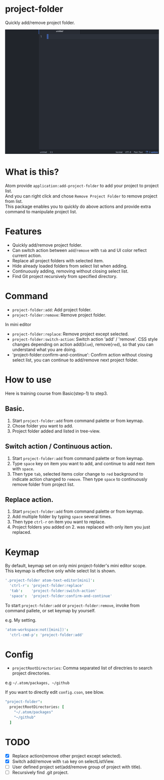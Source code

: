 # project-folder

Quickly add/remove project folder.

![gif](https://raw.githubusercontent.com/t9md/t9md/4c2bd2bb8dddfa8af1dd7da0e35944d72200eb24/img/atom-project-folder.gif)

# What is this?

Atom provide `application:add-project-folder` to add your project to project list.  
And you can right click and chose `Remove Project Folder` to remove project from list.  
This package enables you to quickly do above actions and provide extra command to manipulate project list.

# Features

* Quickly add/remove project folder.
* Can switch action between `add`/`remove` with `tab` and UI color reflect current action.
* Replace all project folders with selected item.
* Hide already loaded folders from select list when adding.
* Continuously adding, removing without closing select list.
* Find Git project recursively from specified directory.

# Command

* `project-folder:add`: Add project folder.
* `project-folder:remove`: Remove project folder.

In mini editor
* `project-folder:replace`: Remove project except selected.
* `project-folder:switch-action`: Switch action 'add' / 'remove'. CSS style changes depending on action add(`blue`), remove(`red`), so that you can understand what you are doing.
* 'project-folder:confirm-and-continue': Confirm action without closing select list, you can continue to add/remove next project folder.

# How to use

Here is training course from Basic(step-1) to step3.

## Basic.

1. Start `project-folder:add` from command palette or from keymap.
2. Chose folder you want to add.
3. Project folder added and listed in tree-view.

## Switch action / Continuous action.

1. Start `project-folder:add` from command palette or from keymap.
2. Type `space` key on item you want to add, and continue to add next item with `space`.
3. Then type `tab`, selected items color change to `red` background to indicate action changed to `remove`. Then type `space` to continuously remove folder from project list.

##  Replace action.

1. Start `project-folder:add` from command palette or from keymap.
2. Add multiple folder by typing `space` several times.
3. Then type `ctrl-r` on item you want to replace.
4. Project folders you added on 2. was replaced with only item you just replaced.

# Keymap

By default, keymap set on only mini project-folder's mini editor scope.  
This keymap is effective only while select list is shown.

```coffeescript
'.project-folder atom-text-editor[mini]':
  'ctrl-r': 'project-folder:replace'
  'tab':    'project-folder:switch-action'
  'space':  'project-folder:confirm-and-continue'
```

To start `project-folder:add` or `project-folder:remove`, invoke from command pallete, or set keymap by yourself.

e.g. My setting.

```coffeescript
'atom-workspace:not([mini])':
  'ctrl-cmd-p': 'project-folder:add'
```

# Config

* `projectRootDirectories`: Comma separated list of directries to search project directories.

e.g
`~/.atom/packages, ~/github`

If you want to directly edit `config.cson`, see blow.

```coffeescript
"project-folder":
  projectRootDirectories: [
    "~/.atom/packages"
    "~/github"
  ]
```

# TODO
* [x] Replace action(remove other project except selected).
* [x] Switch add/remove with `tab` key on selectListView.
* [ ] User defined project set(add/remove group of project with title).
* [ ] Recursively find .git project.
